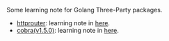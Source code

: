 Some learning note for Golang Three-Party packages.
- [httprouter](https://github.com/julienschmidt/httprouter): learning note in [here](https://github.com/chenDSEE/Go-Three-Party-Packages_note/tree/main/httprouter).
- [cobra(v1.5.0)](https://github.com/spf13/cobra/tree/v1.5.0): learning note in [here](https://github.com/chenDSEE/Go-Three-Party-Packages_note/tree/main/cobra).